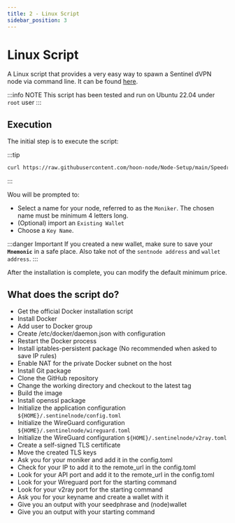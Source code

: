 ```yaml
---
title: 2 - Linux Script
sidebar_position: 3
---
```


# Linux Script

A Linux script that provides a very easy way to spawn a Sentinel dVPN node via command line.
It can be found [here](https://github.com/hoon-node/Node-Setup/blob/main/Speedrun%20Any%25.md).

:::info NOTE
This script has been tested and run on Ubuntu 22.04 under `root` user
:::

## Execution

The initial step is to execute the script:

:::tip

```bash
curl https://raw.githubusercontent.com/hoon-node/Node-Setup/main/Speedrun.sh | bash
```
:::

Wou will be prompted to:

- Select a name for your node, referred to as the `Moniker`. The chosen name must be minimum 4 letters long.
- (Optional) import an `Existing Wallet`
- Choose a `Key Name`.

:::danger Important
If you created a new wallet, make sure to save your **`Mnemonic`** in a safe place. Also take not of the `sentnode address` and `wallet address`.
:::

After the installation is complete, you can modify the default minimum price.

## What does the script do?

- Get the official Docker installation script
- Install Docker
- Add user to Docker group
- Create /etc/docker/daemon.json with configuration
- Restart the Docker process
- Install iptables-persistent package (No recommended when asked to save IP rules)
- Enable NAT for the private Docker subnet on the host
- Install Git package
- Clone the GitHub repository
- Change the working directory and checkout to the latest tag
- Build the image
- Install openssl package
- Initialize the application configuration `${HOME}/.sentinelnode/config.toml`
- Initialize the WireGuard configuration `${HOME}/.sentinelnode/wireguard.toml`
- Initialize the WireGuard configuration `${HOME}/.sentinelnode/v2ray.toml`
- Create a self-signed TLS certificate
- Move the created TLS keys
- Ask you for your moniker and add it in the config.toml
- Check for your IP to add it to the remote_url in the config.toml
- Look for your API port and add it to the remote_url in the config.toml
- Look for your Wireguard port for the starting command
- Look for your v2ray port for the starting command
- Ask you for your keyname and create a wallet with it
- Give you an output with your seedphrase and (node)wallet
- Give you an output with your starting command